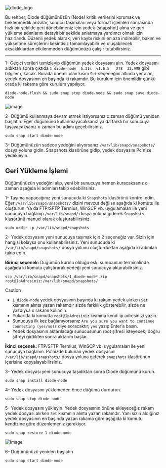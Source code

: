 ![diode_logo](https://github.com/user-attachments/assets/15666d10-1cf9-4a4a-82ee-e838088f6016)

Bu rehber, Diode düğümünüzün (Node) kritik verilerini korumak ve beklenmedik arızalar, sunucu taşımaları veya format işlemleri sonrasında hızlı bir şekilde geri dönebilmeniz için yedek (snapshot) alma ve geri yükleme adımlarını detaylı bir şekilde anlatmaya yardımcı olmak için hazırlandı. Düzenli yedek alarak; veri kaybı riskini en aza indirebilir, bakım ve yükseltme süreçlerini kesintisiz tamamlayabilir ve oluşabilecek aksaklıklardan etkilenmeden düğümünüzü çalışır tutabilirsiniz.

------

1- Geçici verileri temizleyip düğümün yedek dosyasını alın. Yedek dosyasını aldıktan sonra çıktıda ```1 diode-node  5.31s  v1.6.5   278  33.9MB``` gibi bilgiler çıkacak. Burada önemli olan kısım  ```Set``` seçeneğini altında yer alan, yedek dosyasının en başında ki rakamdır. Bu kurulum için önemlidir çünkü orada ki rakama göre kurulum yapılıyor.  

```Mask
diode-node.flush && sudo snap stop diode-node && sudo snap save diode-node
```

![image](https://github.com/user-attachments/assets/d11f073f-341a-4cb4-958e-91af1f94cd22)


2- Düğümü kullanmaya devam etmek istiyorsanız o zaman düğümü yeniden başlatın. Eğer düğümünü kullanmayacaksanız ya da farklı bir sunucuya taşayacaksanız o zaman bu adımı geçebilirsiniz.

```Mask
sudo snap start diode-node
```

3- Düğümünüzün sadece yedeğini alıyorsanız ```/var/lib/snapd/snapshots/``` dosya yoluna gidin. Snapshots klasörüne gidip, yedek dosyasını Pc'nize yedekleyin.


## Geri Yükleme İşlemi

Düğümünüzün yedeğini alıp, yeni bir sunucuya hemen kuracaksanız o zaman aşağıda ki adımları takip edebilirsiniz.

1- Taşıma yapacağınız yeni sunucuda ki ```Snapshots``` klasörünü kontrol edin. Eğer ```/var/lib/snapd/snapshots/``` dizini mevcut değilse aşağıda ki komutu ile oluşturun. Ya da FTP/SFTP Termius, WinSCP vb. uygulamaları ile yeni sunucuya bağlanıp ```/var/lib/snapd/``` dosya yoluna giderek ```Snapshots``` klasörünü manuel olarak oluşturabilirsiniz.

```Processing
sudo mkdir -p /var/lib/snapd/snapshots
```

2- Yedek dosyasını yeni sunucuya taşımak için 2 seçeneğiz var. Sizin için hangisi kolaysa onu kullanabilirsiniz. Yeni sunucuda ki ```/var/lib/snapd/snapshots/``` dosya yolunu oluşturduktan aşağıda ki adımları takip edin.

<b>Birinci seçenek:</b> Düğümün kurulu olduğu eski sunucunun terminalinde aşağıda ki komutu çalıştırarak yedeği yeni sunucuya aktarabilirsiniz.

```AMPL
scp /var/lib/snapd/snapshots/1_diode-node*.zip root@IpAdresiniz:/var/lib/snapd/snapshots/
```

> [!CAUTION]
> - ```1_diode-node``` yedek dosyasının başında ki rakam yedek alırken ```Set``` kısmının alınta yazan rakamdır sizde farklılık gösterebilir, sizde ne yazdıysa o rakamı kullanın.
> - Yukarıda ki komutta ```root@IpAdresiniz``` kısmına kendi ip adresinizi yazın.
> - Sunucuya ilk kez bağlanıyorsanız ```Are you sure you want to continue connecting (yes/no)?``` diye soracaktır; ```yes``` yazıp Enter’a basın.
> - Yedek dosyasının aktarılacağı sunucusunun root şifresi isteyecek; doğru şifreyi girdikten sonra aktarım başlar.

<b>İkinci seçenek:</b> FTP/SFTP Termius, WinSCP vb. uygulamaları ile yeni sunucuya bağlanın. Pc'nizde bulunan yedek dosyasını ```/var/lib/snapd/snapshots/``` dosya yoluna giderek ```snapshots``` klasörünün içerisine kopyalayabilirsiniz.

3- Yedek dosyası yeni sunucuya taşıdıktan sonra Diode düğümünü kurun.

```AL
sudo snap install diode-node
```

4- Yedek dosyasını yüklemeden önce düğümü durdurun.

```ABAP
sudo snap stop diode-node
```

5- Yedek dosyasını yükleyin. Yedek dosyasının önüne ekleyeceğiz rakam yedek dosyası alırken ```Set``` kısmının alınta yazan rakamdır. Yani sizin aldığınız yedek dosyasının en başında yazan rakama göre aşağıda ki komutu kendizine göre düzenlemeniz gerekiyor.

```Mask
sudo snap restore 1 diode-node
```

![image](https://github.com/user-attachments/assets/e283eaaf-9cd9-4eab-983d-deaa29c18a49)


6- Düğümünüzü yeniden başlatın

```Mask
sudo snap start diode-node
```











